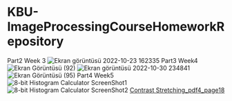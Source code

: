 # KBU-ImageProcessingCourseHomeworkRepository

Part2 Week 3
![Ekran görüntüsü 2022-10-23 162335](https://user-images.githubusercontent.com/58027395/197394771-b16236c4-221b-49a5-84cf-bd9a2624a2ef.jpg)
Part3 Week4
![Ekran Görüntüsü (92)](https://user-images.githubusercontent.com/58027395/198877838-5289b40e-b479-4693-8fe0-c2b041ea77a0.jpg)
![Ekran görüntüsü 2022-10-30 234841](https://user-images.githubusercontent.com/58027395/198900864-92511858-bd66-4e39-b46c-2d35274a5b6f.jpg)
![Ekran Görüntüsü (95)](https://user-images.githubusercontent.com/58027395/198900899-2c40b5cb-cba7-4e3a-9249-b20d7bd9e279.jpg)
Part4 Week5
![8-bit Histogram Calculator ScreenShot1](https://user-images.githubusercontent.com/58027395/200180110-77e89b9f-68b5-4b70-a468-b5504d0c5818.jpg)
![8-bit Histogram Calculator ScreenShot2](https://user-images.githubusercontent.com/58027395/200180116-815a2aca-cdab-4664-849f-e09ae17da3b8.jpg)
[Contrast Stretching_pdf4_page18](https://user-images.githubusercontent.com/58027395/200180121-8242db0c-c57d-47ba-9caa-af3a5249f6ea.jpg)
